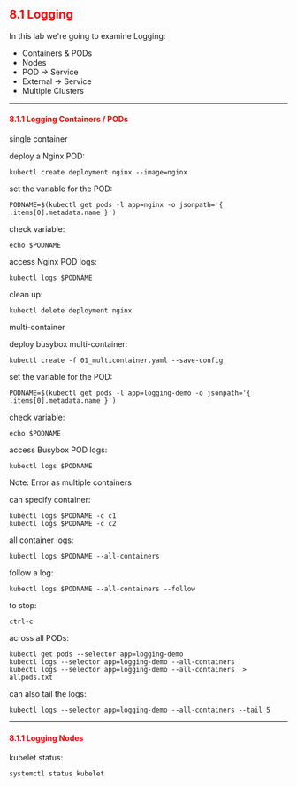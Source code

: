 ## <font color='red'> 8.1 Logging </font>

In this lab we're going to examine Logging:
* Containers & PODs
* Nodes
* POD -> Service
* External -> Service
* Multiple Clusters

---

#### <font color='red'> 8.1.1 Logging Containers / PODs </font>
single container  

deploy a Nginx POD:
```
kubectl create deployment nginx --image=nginx
```
set the variable for the POD:
```
PODNAME=$(kubectl get pods -l app=nginx -o jsonpath='{ .items[0].metadata.name }')
```
check variable:
```
echo $PODNAME
```
access Nginx POD logs:
```
kubectl logs $PODNAME
```
clean up:
```
kubectl delete deployment nginx
```  

multi-container  

deploy busybox multi-container:
```  
kubectl create -f 01_multicontainer.yaml --save-config
``` 
set the variable for the POD:
```
PODNAME=$(kubectl get pods -l app=logging-demo -o jsonpath='{ .items[0].metadata.name }')
``` 
check variable:
```
echo $PODNAME
```
access Busybox POD logs:
```
kubectl logs $PODNAME
```
Note: Error as multiple containers  

can specify container:
```
kubectl logs $PODNAME -c c1
kubectl logs $PODNAME -c c2
```
all container logs:
```
kubectl logs $PODNAME --all-containers
```
follow a log:
```
kubectl logs $PODNAME --all-containers --follow
```
to stop:
```
ctrl+c
```
across all PODs:
```
kubectl get pods --selector app=logging-demo
kubectl logs --selector app=logging-demo --all-containers 
kubectl logs --selector app=logging-demo --all-containers  > allpods.txt
```
can also tail the logs:
```
kubectl logs --selector app=logging-demo --all-containers --tail 5
```

---

#### <font color='red'> 8.1.1 Logging Nodes </font>
kubelet status:
```
systemctl status kubelet
```
